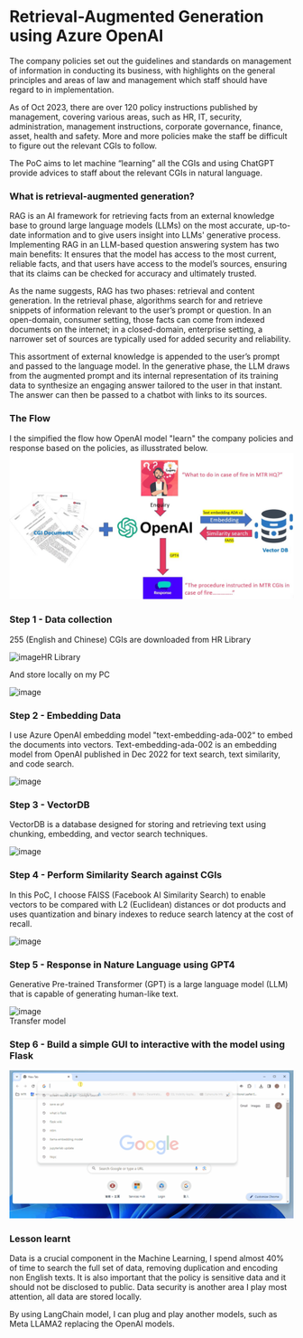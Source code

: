 # Retrieval-Augmented Generation using Azure OpenAI

The company policies set out the guidelines and standards on management of information in conducting its business, with highlights on the general principles and areas of law and management which staff should have regard to in implementation.

As of Oct 2023, there are over 120 policy instructions published by management, covering various areas, such as HR, IT, security, administration, management instructions, corporate governance, finance, asset, health and safety.  More and more policies make the staff  be difficult to figure out the relevant CGIs to follow.

The PoC aims to let machine “learning” all the CGIs and using ChatGPT provide advices to staff about the relevant CGIs in natural language.

### What is retrieval-augmented generation?
RAG is an AI framework for retrieving facts from an external knowledge base to ground large language models (LLMs) on the most accurate, up-to-date information and to give users insight into LLMs' generative process.  Implementing RAG in an LLM-based question answering system has two main benefits: It ensures that the model has access to the most current, reliable facts, and that users have access to the model’s sources, ensuring that its claims can be checked for accuracy and ultimately trusted.

As the name suggests, RAG has two phases: retrieval and content generation. In the retrieval phase, algorithms search for and retrieve snippets of information relevant to the user’s prompt or question. In an open-domain, consumer setting, those facts can come from indexed documents on the internet; in a closed-domain, enterprise setting, a narrower set of sources are typically used for added security and reliability.

This assortment of external knowledge is appended to the user’s prompt and passed to the language model. In the generative phase, the LLM draws from the augmented prompt and its internal representation of its training data to synthesize an engaging answer tailored to the user in that instant. The answer can then be passed to a chatbot with links to its sources.

### The Flow
I the simpified the flow how OpenAI model "learn" the company policies and response based on the policies, as illusstrated below.
![image](https://github.com/justinlaw360/RAG/blob/main/rag.jpg)

### Step 1 - Data collection
255 (English and Chinese) CGIs are downloaded from HR Library

![image](https://github.com/justinlaw360/RAG/assets/4946026/d0ec160b-c157-4ebf-9f20-0fd1322e1d74)HR Library

And store locally on my PC

![image](https://github.com/justinlaw360/RAG/assets/4946026/53c17c03-9c57-43a7-ad1a-33cae2bf5397)

### Step 2 - Embedding Data
I use Azure OpenAI embedding model "text-embedding-ada-002“ to embed the documents into vectors. Text-embedding-ada-002 is an embedding model from OpenAI published in Dec 2022 for text search, text similarity, and code search. 

![image](https://github.com/justinlaw360/RAG/assets/4946026/7220b306-aa0c-481b-9961-fccf88984ab1)

### Step 3 - VectorDB
VectorDB is a database designed for storing and retrieving text using chunking, embedding, and vector search techniques. 

![image](https://github.com/justinlaw360/RAG/assets/4946026/96edf610-f2ba-47f7-a940-284570f84d9c)

### Step 4 - Perform Similarity Search against CGIs
In this PoC, I choose FAISS (Facebook AI Similarity Search) to enable vectors to be compared with L2 (Euclidean) distances or dot products and uses quantization and binary indexes to reduce search latency at the cost of recall.

![image](https://github.com/justinlaw360/RAG/assets/4946026/c70144b1-3d03-4503-a64a-d6eb486e5c96)

### Step 5 - Response in Nature Language using GPT4
Generative Pre-trained Transformer (GPT) is a large language model (LLM) that is capable of generating human-like text.

![image](https://github.com/justinlaw360/RAG/assets/4946026/9cf31c9e-4819-4dd0-b438-b8fcb6eaac97)
<br>Transfer model

### Step 6 - Build a simple GUI to interactive with the model using Flask
![image](https://github.com/justinlaw360/RAG/blob/main/Animation.gif)

### Lesson learnt
Data is a crucial component in the Machine Learning, I spend almost 40% of time to search the full set of data, removing duplication and encoding non English texts.  It is also important that the policy is sensitive data and it should not be disclosed to public.  Data security is another area I play most attention, all data are stored locally.

By using LangChain model, I can plug and play another models, such as Meta LLAMA2 replacing the OpenAI models.





